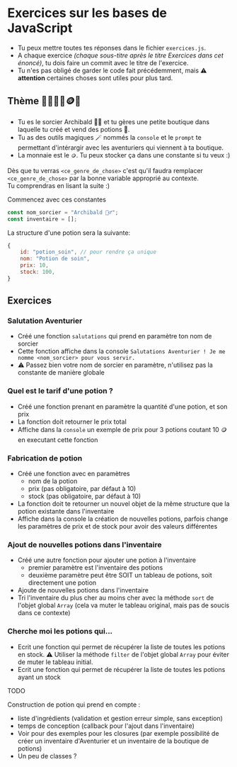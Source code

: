 # Exercices sur les bases de JavaScript

- Tu peux mettre toutes tes réponses dans le fichier `exercices.js`.
- A chaque exercice _(chaque sous-titre après le titre Exercices dans cet énoncé)_, tu dois faire un commit avec le titre de l'exercice.
- Tu n'es pas obligé de garder le code fait précédemment, mais ⚠️ **attention** certaines choses sont utiles pour plus tard.

## Thème 🔮🧙‍♂️🧪🪙🍄

- Tu es le sorcier Archibald 🧙‍♂️ et tu gères une petite boutique dans laquelle tu créé et vend des potions 🧪.
- Tu as des outils magiques 🪄 nommés la `console` et le `prompt` te permettant d'intérargir avec les aventuriers qui viennent à ta boutique.
- La monnaie est le `🪙`. Tu peux stocker ça dans une constante si tu veux :)

Dès que tu verras `<ce_genre_de_chose>` c'est qu'il faudra remplacer `<ce_genre_de_chose>` par la bonne variable approprié au contexte.\
Tu comprendras en lisant la suite :)

Commencez avec ces constantes

```js
const nom_sorcier = "Archibald 🧙‍♂️";
const inventaire = [];
```

La structure d'une potion sera la suivante:

```js
{
    id: "potion_soin", // pour rendre ça unique
    nom: "Potion de soin",
    prix: 10,
    stock: 100,
}
```

## Exercices

### Salutation Aventurier

- Créé une fonction `salutations` qui prend en paramètre ton nom de sorcier
- Cette fonction affiche dans la console `Salutations Aventurier ! Je me nomme <nom_sorcier> pour vous servir.`
- ⚠️ Passez bien votre nom de sorcier en paramètre, n'utilisez pas la constante de manière globale

### Quel est le tarif d'une potion ?

- Créé une fonction prenant en paramètre la quantité d'une potion, et son prix
- La fonction doit retourner le prix total
- Affiche dans la `console` un exemple de prix pour 3 potions coutant 10 🪙 en executant cette fonction

### Fabrication de potion

- Créé une fonction avec en paramètres
  - nom de la potion
  - prix (pas obligatoire, par défaut à 10)
  - stock (pas obligatoire, par défaut à 10)
- La fonction doit te retourner un nouvel objet de la même structure que la potion existante dans l'inventaire
- Affiche dans la console la création de nouvelles potions, parfois change les paramètres de prix et de stock pour avoir des valeurs différentes

### Ajout de nouvelles potions dans l'inventaire

- Créé une autre fonction pour ajouter une potion à l'inventaire
  - premier paramètre est l'inventaire des potions
  - deuxième paramètre peut être SOIT un tableau de potions, soit directement une potion
- Ajoute de nouvelles potions dans l'inventaire
- Tri l'inventaire du plus cher au moins cher avec la méthode `sort` de l'objet global `Array` (cela va muter le tableau original, mais pas de soucis dans ce contexte)

### Cherche moi les potions qui...

- Ecrit une fonction qui permet de récupérer la liste de toutes les potions en stock. ⚠️ Utiliser la méthode `filter` de l'objet global `Array` pour éviter de muter le tableau initial.
- Ecrit une fonction qui permet de récupérer la liste de toutes les potions ayant un stock

TODO

Construction de potion qui prend en compte :

- liste d'ingrédients (validation et gestion erreur simple, sans exception)
- temps de conception (callback pour l'ajout dans l'inventaire)
- Voir pour des exemples pour les closures (par exemple possibilité de créer un inventaire d'Aventurier et un inventaire de la boutique de potions)
- Un peu de classes ?
